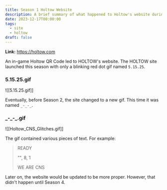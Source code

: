 ```yaml
---
title: Season 1 Holtow Website
description: A brief summary of what happened to Holtow's website during Season 1.
date: 2023-12-17T00:00:00
tags:
  - site
  - holtow
draft: false
---
```

**Link:** https://holtow.com

An in-game Holtow QR Code led to HOLTOW's website. The HOLTOW site launched this season with only a blinking red dot gif named `5.15.25`.

### 5.15.25.gif

![[5.15.25.gif]]

Eventually, before Season 2, the site changed to a new gif. This time it was named `_-_-_`.

### \_-\_-\_.gif

![[Holtow_CNS_Glitches.gif]]

The gif contained various pieces of text. For example:

>READY
>
>"", 8, 1
>
>WE ARE CNS

Later on, the website would be updated to be more proper. However, that didn't happen until Season 4.